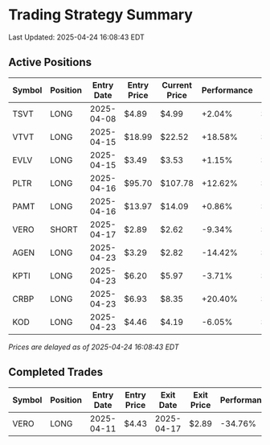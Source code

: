 # Trading Strategy Summary

Last Updated: 2025-04-24 16:08:43 EDT

## Active Positions

| Symbol | Position | Entry Date | Entry Price | Current Price | Performance | P/L per Share |
|--------|----------|------------|-------------|---------------|-------------|--------------|
| TSVT | LONG | 2025-04-08 | $4.89 | $4.99 | +2.04% | $+0.10 |
| VTVT | LONG | 2025-04-15 | $18.99 | $22.52 | +18.58% | $+3.53 |
| EVLV | LONG | 2025-04-15 | $3.49 | $3.53 | +1.15% | $+0.04 |
| PLTR | LONG | 2025-04-16 | $95.70 | $107.78 | +12.62% | $+12.08 |
| PAMT | LONG | 2025-04-16 | $13.97 | $14.09 | +0.86% | $+0.12 |
| VERO | SHORT | 2025-04-17 | $2.89 | $2.62 | -9.34% | $-0.27 |
| AGEN | LONG | 2025-04-23 | $3.29 | $2.82 | -14.42% | $-0.48 |
| KPTI | LONG | 2025-04-23 | $6.20 | $5.97 | -3.71% | $-0.23 |
| CRBP | LONG | 2025-04-23 | $6.93 | $8.35 | +20.40% | $+1.42 |
| KOD | LONG | 2025-04-23 | $4.46 | $4.19 | -6.05% | $-0.27 |

*Prices are delayed as of 2025-04-24 16:08:43 EDT*

## Completed Trades

| Symbol | Position | Entry Date | Entry Price | Exit Date | Exit Price | Performance |
|--------|----------|------------|-------------|-----------|------------|-------------|
| VERO | LONG | 2025-04-11 | $4.43 | 2025-04-17 | $2.89 | -34.76% |